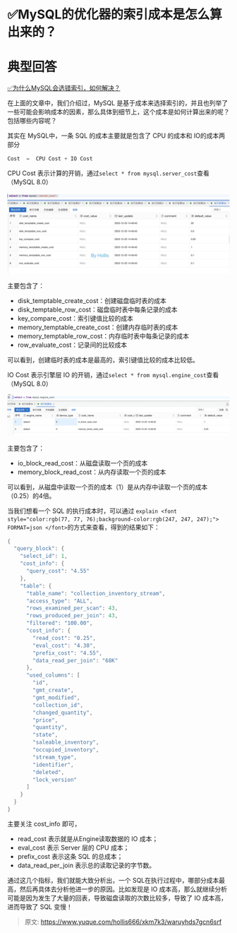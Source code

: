# ✅MySQL的优化器的索引成本是怎么算出来的？

# 典型回答


[✅为什么MySQL会选错索引，如何解决？](https://www.yuque.com/hollis666/xkm7k3/ghy5i20ie717exee)



在上面的文章中，我们介绍过，MySQL 是基于成本来选择索引的，并且也列举了一些可能会影响成本的因素，那么具体到细节上，这个成本是如何计算出来的呢？包括哪些内容呢？



其实在 MySQL中，一条 SQL 的成本主要就是包含了 CPU 的成本和 IO的成本两部分

**<font style="color:rgb(59, 67, 81);"></font>**

```java
Cost  =  CPU Cost + IO Cost
```



CPU Cost 表示计算的开销，通过`select * from mysql.server_cost`查看（MySQL 8.0）



![1722058701794-68ab32d7-298b-4429-a011-5eef8f4febc5.png](./img/qgAumX0cqsQw0r0g/1722058701794-68ab32d7-298b-4429-a011-5eef8f4febc5-367196.png)



主要包含了：



+ disk_temptable_create_cost：创建磁盘临时表的成本
+ disk_temptable_row_cost：磁盘临时表中每条记录的成本
+ key_compare_cost：索引键值比较的成本
+ memory_temptable_create_cost：创建内存临时表的成本
+ memory_temptable_row_cost：内存临时表中每条记录的成本
+ row_evaluate_cost：记录间的比较成本



可以看到，创建临时表的成本是最高的，索引键值比较的成本比较低。



IO Cost 表示引擎层 IO 的开销，通过`select * from mysql.engine_cost`查看（MySQL 8.0）



![1722058927761-0f71cdea-e353-404b-8317-09ed2f4f912f.png](./img/qgAumX0cqsQw0r0g/1722058927761-0f71cdea-e353-404b-8317-09ed2f4f912f-068693.png)



主要包含了：



+ io_block_read_cost：从磁盘读取一个页的成本
+ memory_block_read_cost：从内存读取一个页的成本



可以看到，从磁盘中读取一个页的成本（1）是从内存中读取一个页的成本（0.25）的4倍。



当我们想看一个 SQL 的执行成本时，可以通过 `explain <font style="color:rgb(77, 77, 76);background-color:rgb(247, 247, 247);"> FORMAT=json </font>`的方式来查看，得到的结果如下：



```java
{
  "query_block": {
    "select_id": 1,
    "cost_info": {
      "query_cost": "4.55"
    },
    "table": {
      "table_name": "collection_inventory_stream",
      "access_type": "ALL",
      "rows_examined_per_scan": 43,
      "rows_produced_per_join": 43,
      "filtered": "100.00",
      "cost_info": {
        "read_cost": "0.25",
        "eval_cost": "4.30",
        "prefix_cost": "4.55",
        "data_read_per_join": "68K"
      },
      "used_columns": [
        "id",
        "gmt_create",
        "gmt_modified",
        "collection_id",
        "changed_quantity",
        "price",
        "quantity",
        "state",
        "saleable_inventory",
        "occupied_inventory",
        "stream_type",
        "identifier",
        "deleted",
        "lock_version"
      ]
    }
  }
}
```



主要关注 cost_info 即可，

+ read_cost 表示就是从Engine读取数据的 IO 成本；
+ eval_cost 表示 Server 层的 CPU 成本；
+ prefix_cost 表示这条 SQL 的总成本；
+ data_read_per_join 表示总的读取记录的字节数。

  
通过这几个指标，我们就能大致分析出，一个 SQL在执行过程中，哪部分成本最高，然后再具体去分析他进一步的原因。比如发现是 IO 成本高，那么就继续分析可能是因为发生了大量的回表，导致磁盘读取的次数比较多，导致了 IO 成本高，进而导致了 SQL 变慢！



> 原文: <https://www.yuque.com/hollis666/xkm7k3/waruyhds7gcn6srf>